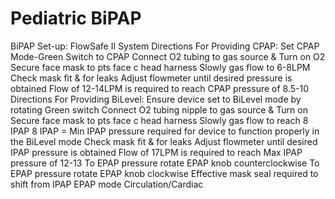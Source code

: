 # Pediatric BiPAP

BiPAP Set-up: FlowSafe II System
Directions For Providing CPAP:
Set CPAP Mode-Green Switch to CPAP
Connect O2 tubing to gas source & Turn on O2
Secure face mask to pts face c head harness
Slowly gas flow to 6-8LPM
Check mask fit & for leaks
Adjust flowmeter until desired pressure is obtained
Flow of 12-14LPM is required to reach CPAP pressure of 8.5-10
Directions For Providing BiLevel:
Ensure device set to BiLevel mode by rotating Green switch
Connect O2 tubing nipple to gas source & Turn on
Secure face mask to pts face c head harness
Slowly gas flow to reach  8 IPAP
8 IPAP = Min IPAP pressure required for device to function
properly in the BiLevel mode
Check mask fit & for leaks
Adjust flowmeter until desired IPAP pressure is obtained
Flow of 17LPM is required to reach Max IPAP pressure of 12-13
To EPAP pressure rotate EPAP knob counterclockwise
To EPAP pressure rotate EPAP knob clockwise
Effective mask seal required to shift from IPAP  EPAP mode
Circulation/Cardiac
